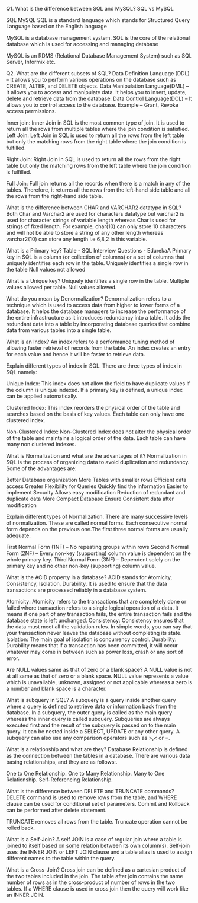 Q1. What is the difference between SQL and MySQL?
SQL vs MySQL

SQL	MySQL
SQL is a standard language which stands for Structured Query Language based on the English language

MySQL is a database management system.
SQL is the core of the relational database which is used for accessing and managing database	

MySQL is an RDMS (Relational Database Management System) such as SQL Server, Informix etc.

Q2. What are the different subsets of SQL?
Data Definition Language (DDL) – It allows you to perform various operations on the database such as CREATE, ALTER, and DELETE objects.
Data Manipulation Language(DML) – It allows you to access and manipulate data. It helps you to insert, update, delete and retrieve data from the database.
Data Control Language(DCL) – It allows you to control access to the database. Example – Grant, Revoke access permissions.

Inner join: Inner Join in SQL is the most common type of join. It is used to return all the rows from multiple tables where the join condition is satisfied. 
Left Join:  Left Join in SQL is used to return all the rows from the left table but only the matching rows from the right table where the join condition is fulfilled.

Right Join: Right Join in SQL is used to return all the rows from the right table but only the matching rows from the left table where the join condition is fulfilled.

Full Join: Full join returns all the records when there is a match in any of the tables. Therefore, it returns all the rows from the left-hand side table and all the rows from the right-hand side table.

What is the difference between CHAR and VARCHAR2 datatype in SQL?
Both Char and Varchar2 are used for characters datatype but varchar2 is used for character strings of variable length whereas Char is used for strings of fixed length. For example, char(10) can only store 10 characters and will not be able to store a string of any other length whereas varchar2(10) can store any length i.e 6,8,2 in this variable.

What is a Primary key?
Table - SQL Interview Questions - EdurekaA Primary key in SQL is a column (or collection of columns) or a set of columns that uniquely identifies each row in the table.
Uniquely identifies a single row in the table
Null values not allowed

What is a Unique key?
Uniquely identifies a single row in the table.
Multiple values allowed per table.
Null values allowed.

What do you mean by Denormalization?
Denormalization refers to a technique which is used to access data from higher to lower forms of a database. It helps the database managers to increase the performance of the entire infrastructure as it introduces redundancy into a table. It adds the redundant data into a table by incorporating database queries that combine data from various tables into a single table.

What is an Index?
An index refers to a performance tuning method of allowing faster retrieval of records from the table. An index creates an entry for each value and hence it will be faster to retrieve data.

Explain different types of index in SQL.
There are three types of index in SQL namely:

Unique Index:
This index does not allow the field to have duplicate values if the column is unique indexed. If a primary key is defined, a unique index can be applied automatically.

Clustered Index:
This index reorders the physical order of the table and searches based on the basis of key values. Each table can only have one clustered index.

Non-Clustered Index:
Non-Clustered Index does not alter the physical order of the table and maintains a logical order of the data. Each table can have many non clustered indexes.

What is Normalization and what are the advantages of it?
Normalization in SQL is the process of organizing data to avoid duplication and redundancy. Some of the advantages are:

Better Database organization
More Tables with smaller rows
Efficient data access
Greater Flexibility for Queries
Quickly find the information
Easier to implement Security
Allows easy modification
Reduction of redundant and duplicate data
More Compact Database
Ensure Consistent data after modification

Explain different types of Normalization.
There are many successive levels of normalization. These are called normal forms. Each consecutive normal form depends on the previous one.The first three normal forms are usually adequate.

First Normal Form (1NF) – No repeating groups within rows
Second Normal Form (2NF) – Every non-key (supporting) column value is dependent on the whole primary key.
Third Normal Form (3NF) – Dependent solely on the primary key and no other non-key (supporting) column value.

What is the ACID property in a database?
ACID stands for Atomicity, Consistency, Isolation, Durability. It is used to ensure that the data transactions are processed reliably in a database system. 

Atomicity: Atomicity refers to the transactions that are completely done or failed where transaction refers to a single logical operation of a data. It means if one part of any transaction fails, the entire transaction fails and the database state is left unchanged.
Consistency: Consistency ensures that the data must meet all the validation rules. In simple words,  you can say that your transaction never leaves the database without completing its state.
Isolation: The main goal of isolation is concurrency control.
Durability: Durability means that if a transaction has been committed, it will occur whatever may come in between such as power loss, crash or any sort of error.

Are NULL values same as that of zero or a blank space? 
A NULL value is not at all same as that of zero or a blank space. NULL value represents a value which is unavailable, unknown, assigned or not applicable whereas a zero is a number and blank space is a character.

What is subquery in SQL?
A subquery is a query inside another query where a query is defined to retrieve data or information back from the database. In a subquery, the outer query is called as the main query whereas the inner query is called subquery. Subqueries are always executed first and the result of the subquery is passed on to the main query. It can be nested inside a SELECT, UPDATE or any other query. A subquery can also use any comparison operators such as >,< or =.

What is a relationship and what are they?
Database Relationship is defined as the connection between the tables in a database. There are various data basing relationships, and they are as follows:.

One to One Relationship.
One to Many Relationship.
Many to One Relationship.
Self-Referencing Relationship.

What is the difference between DELETE and TRUNCATE commands?
DELETE command is used to remove rows from the table, and WHERE clause can be used for conditional set of parameters. Commit and Rollback can be performed after delete statement.

TRUNCATE removes all rows from the table. Truncate operation cannot be rolled back.

What is a Self-Join?
A self JOIN is a case of regular join where a table is joined to itself based on some relation between its own column(s). Self-join uses the INNER JOIN or LEFT JOIN clause and a table alias is used to assign different names to the table within the query.

What is a Cross-Join?
Cross join can be defined as a cartesian product of the two tables included in the join. The table after join contains the same number of rows as in the cross-product of number of rows in the two tables. If a WHERE clause is used in cross join then the query will work like an INNER JOIN.

